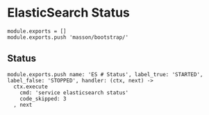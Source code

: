 
# ElasticSearch Status

    module.exports = []
    module.exports.push 'masson/bootstrap/'

## Status

    module.exports.push name: 'ES # Status', label_true: 'STARTED', label_false: 'STOPPED', handler: (ctx, next) ->
      ctx.execute
        cmd: 'service elasticsearch status'
        code_skipped: 3
      , next

